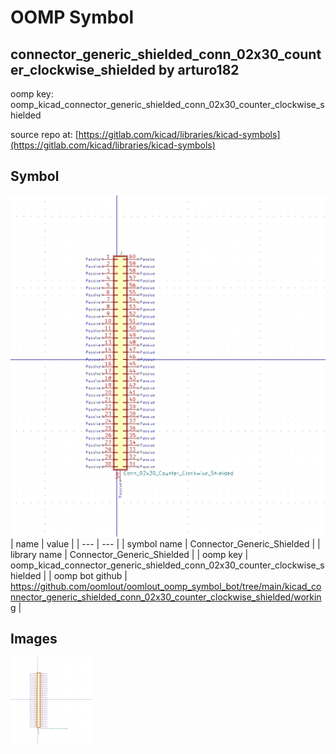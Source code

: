 # OOMP Symbol  
## connector_generic_shielded_conn_02x30_counter_clockwise_shielded  by arturo182  
  
oomp key: oomp_kicad_connector_generic_shielded_conn_02x30_counter_clockwise_shielded  
  
source repo at: [https://gitlab.com/kicad/libraries/kicad-symbols](https://gitlab.com/kicad/libraries/kicad-symbols)  
## Symbol  
  
[![working.png](working_600.png)](working.png)  
| name | value | 
| --- | --- | 
| symbol name | Connector_Generic_Shielded | 
| library name | Connector_Generic_Shielded | 
| oomp key | oomp_kicad_connector_generic_shielded_conn_02x30_counter_clockwise_shielded | 
| oomp bot github | https://github.com/oomlout/oomlout_oomp_symbol_bot/tree/main/kicad_connector_generic_shielded_conn_02x30_counter_clockwise_shielded/working | 
## Images  
  
[![working.png](working_140.png)](working.png)  
